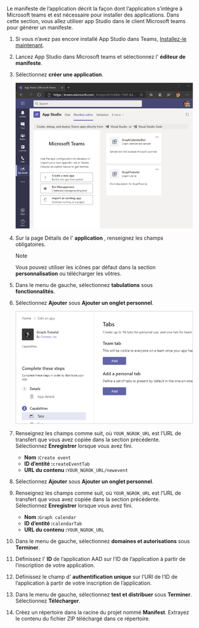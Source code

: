 <!-- markdownlint-disable MD002 MD041 -->

Le manifeste de l’application décrit la façon dont l’application s’intègre à Microsoft teams et est nécessaire pour installer des applications. Dans cette section, vous allez utiliser app Studio dans le client Microsoft teams pour générer un manifeste.

1. Si vous n’avez pas encore installé App Studio dans Teams, [Installez-le maintenant](/microsoftteams/platform/concepts/build-and-test/app-studio-overview).

1. Lancez App Studio dans Microsoft teams et sélectionnez l' **éditeur de manifeste**.

1. Sélectionnez **créer une application**.

    ![Capture d’écran de l’éditeur de manifeste dans App Studio dans Microsoft teams](images/app-studio-01.png)

1. Sur la page Détails de l' **application** , renseignez les champs obligatoires.

    > [!NOTE]
    > Vous pouvez utiliser les icônes par défaut dans la section **personnalisation** ou télécharger les vôtres.

1. Dans le menu de gauche, sélectionnez **tabulations** sous **fonctionnalités**.

1. Sélectionnez **Ajouter** sous **Ajouter un onglet personnel**.

    ![Capture d’écran de la page onglets dans App Studio](images/app-studio-02.png)

1. Renseignez les champs comme suit, où `YOUR_NGROK_URL` est l’URL de transfert que vous avez copiée dans la section précédente. Sélectionnez **Enregistrer** lorsque vous avez fini.

    - **Nom :**`Create event`
    - **ID d’entité :**`createEventTab`
    - **URL du contenu :**`YOUR_NGROK_URL/newevent`

1. Sélectionnez **Ajouter** sous **Ajouter un onglet personnel**.

1. Renseignez les champs comme suit, où `YOUR_NGROK_URL` est l’URL de transfert que vous avez copiée dans la section précédente. Sélectionnez **Enregistrer** lorsque vous avez fini.

    - **Nom :**`Graph calendar`
    - **ID d’entité :**`calendarTab`
    - **URL du contenu :**`YOUR_NGROK_URL`

1. Dans le menu de gauche, sélectionnez **domaines et autorisations** sous **Terminer**.

1. Définissez l' **ID** de l’application AAD sur l’ID de l’application à partir de l’inscription de votre application.

1. Définissez le champ d' **authentification unique** sur l’URI de l’ID de l’application à partir de votre inscription de l’application.

1. Dans le menu de gauche, sélectionnez **test et distribuer** sous **Terminer**. Sélectionnez **Télécharger**.

1. Créez un répertoire dans la racine du projet nommé **Manifest**. Extrayez le contenu du fichier ZIP téléchargé dans ce répertoire.
